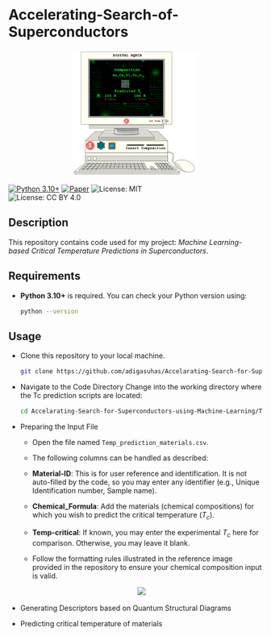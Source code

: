 # Accelerating-Search-of-Superconductors

<div align="center">
    <img src="Comp_SC_1.png" width="250">
</div>


[![Python 3.10+](https://img.shields.io/badge/python-3.10%2B-blue)](https://www.python.org/downloads/release/python-310/)
[![Paper](https://img.shields.io/badge/paper-arXiv-blue)](https://arxiv.org/abs/your-paper-id)
![License: MIT](https://img.shields.io/badge/License-MIT-blue.svg)  
![License: CC BY 4.0](https://img.shields.io/badge/License-CC%20BY%204.0-lightgrey.svg)  

## Description

This repository contains code used for my project: *Machine Learning-based Critical Temperature Predictions in Superconductors*. 

## Requirements

- **Python 3.10+** is required. You can check your Python version using:

  ```bash
  python --version

## Usage

- Clone this repository to your local machine.

  ```bash
  git clone https://github.com/adigasuhas/Accelarating-Search-for-Superconductors-using-Machine-Learning.git
  
- Navigate to the Code Directory
  Change into the working directory where the Tc prediction scripts are located:

    ```bash
    cd Accelarating-Search-for-Superconductors-using-Machine-Learning/Temp_Predictor/

- Preparing the Input File

    - Open the file named `Temp_prediction_materials.csv`.
    - The following columns can be handled as described:

    - **Material-ID**: This is for user reference and identification. It is not auto-filled by the code, so you may enter any identifier (e.g., Unique Identification number, Sample name).
    - **Chemical_Formula**: Add the materials (chemical compositions) for which you wish to predict the critical temperature ($T_c$).
    - **Temp-critical**: If known, you may enter the experimental $T_c$ here for comparison. Otherwise, you may leave it blank.
      
    - Follow the formatting rules illustrated in the reference image provided in the repository to ensure your chemical composition input is valid.

    <div align="center">
        <img src="Chemical_Composition_Rules.png" width="850">
    </div>


- Generating Descriptors based on Quantum Structural Diagrams

- Predicting critical temperature of materials

   
